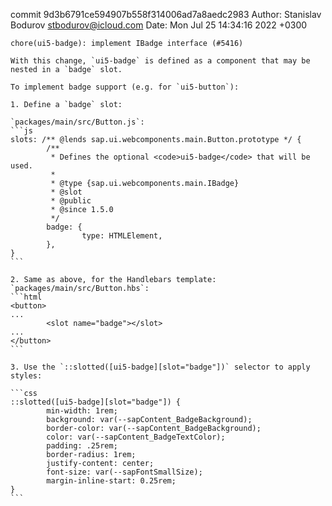 commit 9d3b6791ce594907b558f314006ad7a8aedc2983
Author: Stanislav Bodurov <stbodurov@icloud.com>
Date:   Mon Jul 25 14:34:16 2022 +0300

    chore(ui5-badge): implement IBadge interface (#5416)
    
    With this change, `ui5-badge` is defined as a component that may be nested in a `badge` slot.
    
    To implement badge support (e.g. for `ui5-button`):
    
    1. Define a `badge` slot:
    
    `packages/main/src/Button.js`:
    ```js
    slots: /** @lends sap.ui.webcomponents.main.Button.prototype */ {
            /**
             * Defines the optional <code>ui5-badge</code> that will be used.
             *
             * @type {sap.ui.webcomponents.main.IBadge}
             * @slot
             * @public
             * @since 1.5.0
             */
            badge: {
                    type: HTMLElement,
            },
    }
    ```
    
    2. Same as above, for the Handlebars template:
    `packages/main/src/Button.hbs`:
    ```html
    <button>
    ...
            <slot name="badge"></slot>
    ...
    </button>
    ```
    
    3. Use the `::slotted([ui5-badge][slot="badge"])` selector to apply styles:
    
    ```css
    ::slotted([ui5-badge][slot="badge"]) {
            min-width: 1rem;
            background: var(--sapContent_BadgeBackground);
            border-color: var(--sapContent_BadgeBackground);
            color: var(--sapContent_BadgeTextColor);
            padding: .25rem;
            border-radius: 1rem;
            justify-content: center;
            font-size: var(--sapFontSmallSize);
            margin-inline-start: 0.25rem;
    }
    ```
